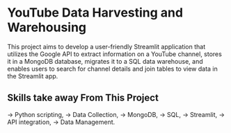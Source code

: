 # YouTube Data Harvesting and Warehousing #

This project aims to develop a user-friendly Streamlit application that utilizes the Google API to extract information on a YouTube channel, stores it in a MongoDB database, migrates it to a SQL data warehouse, and enables users to search for channel details and join tables to view data in the Streamlit app.

## Skills take away From This Project ##

-> Python scripting, 
-> Data Collection,
-> MongoDB,
-> SQL,
-> Streamlit, 
-> API integration, 
-> Data Management.
